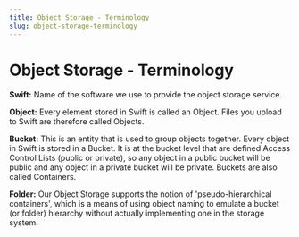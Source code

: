 ```yaml
---
title: Object Storage - Terminology
slug: object-storage-terminology
---
```


# Object Storage - Terminology

**Swift:** Name of the software we use to provide the object storage service.

**Object:** Every element stored in Swift is called an Object. Files you upload to Swift are therefore called Objects.

**Bucket:** This is an entity that is used to group objects together. Every object in Swift is stored in a Bucket. It is at the bucket level that are defined Access Control Lists (public or private), so any object in a public bucket will be public and any object in a private bucket will be private. Buckets are also called Containers.

**Folder:** Our Object Storage supports the notion of 'pseudo-hierarchical containers', which is a means of using object naming to emulate a bucket (or folder) hierarchy without actually implementing one in the storage system.
